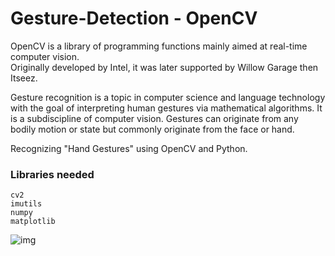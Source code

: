 # Gesture-Detection - OpenCV

OpenCV is a library of programming functions mainly aimed at real-time computer vision. </br>
Originally developed by Intel, it was later supported by Willow Garage then Itseez.

Gesture recognition is a topic in computer science and language technology with the goal of interpreting human gestures via mathematical algorithms. 
It is a subdiscipline of computer vision. Gestures can originate from any bodily motion or state but commonly originate from the face or hand.

Recognizing "Hand Gestures" using OpenCV and Python.

### __Libraries needed__
```
cv2 
imutils
numpy
matplotlib
```
![img](https://miro.medium.com/max/1200/1*O5rRGGWEsc7zWNFyIQGunA.jpeg)
